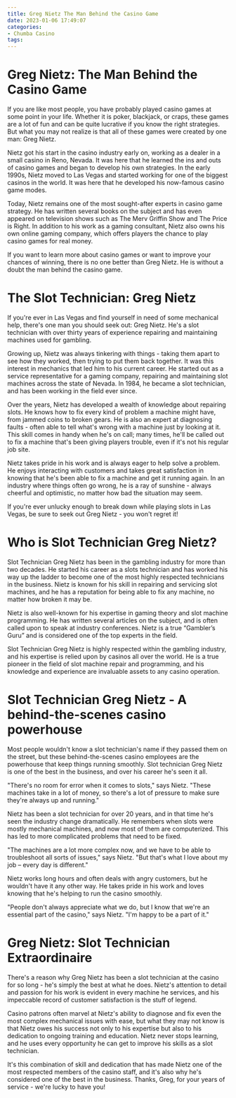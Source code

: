 ```yaml
---
title: Greg Nietz The Man Behind the Casino Game
date: 2023-01-06 17:49:07
categories:
- Chumba Casino
tags:
---
```



#  Greg Nietz: The Man Behind the Casino Game

If you are like most people, you have probably played casino games at some point in your life. Whether it is poker, blackjack, or craps, these games are a lot of fun and can be quite lucrative if you know the right strategies. But what you may not realize is that all of these games were created by one man: Greg Nietz.

Nietz got his start in the casino industry early on, working as a dealer in a small casino in Reno, Nevada. It was here that he learned the ins and outs of casino games and began to develop his own strategies. In the early 1990s, Nietz moved to Las Vegas and started working for one of the biggest casinos in the world. It was here that he developed his now-famous casino game modes.

Today, Nietz remains one of the most sought-after experts in casino game strategy. He has written several books on the subject and has even appeared on television shows such as The Merv Griffin Show and The Price is Right. In addition to his work as a gaming consultant, Nietz also owns his own online gaming company, which offers players the chance to play casino games for real money.

If you want to learn more about casino games or want to improve your chances of winning, there is no one better than Greg Nietz. He is without a doubt the man behind the casino game.

#  The Slot Technician: Greg Nietz 

If you're ever in Las Vegas and find yourself in need of some mechanical help, there's one man you should seek out: Greg Nietz. He's a slot technician with over thirty years of experience repairing and maintaining machines used for gambling.

Growing up, Nietz was always tinkering with things - taking them apart to see how they worked, then trying to put them back together. It was this interest in mechanics that led him to his current career. He started out as a service representative for a gaming company, repairing and maintaining slot machines across the state of Nevada. In 1984, he became a slot technician, and has been working in the field ever since.

Over the years, Nietz has developed a wealth of knowledge about repairing slots. He knows how to fix every kind of problem a machine might have, from jammed coins to broken gears. He is also an expert at diagnosing faults - often able to tell what's wrong with a machine just by looking at it. This skill comes in handy when he's on call; many times, he'll be called out to fix a machine that's been giving players trouble, even if it's not his regular job site.

Nietz takes pride in his work and is always eager to help solve a problem. He enjoys interacting with customers and takes great satisfaction in knowing that he's been able to fix a machine and get it running again. In an industry where things often go wrong, he is a ray of sunshine - always cheerful and optimistic, no matter how bad the situation may seem.

If you're ever unlucky enough to break down while playing slots in Las Vegas, be sure to seek out Greg Nietz - you won't regret it!

#  Who is Slot Technician Greg Nietz? 

Slot Technician Greg Nietz has been in the gambling industry for more than two decades. He started his career as a slots technician and has worked his way up the ladder to become one of the most highly respected technicians in the business. Nietz is known for his skill in repairing and servicing slot machines, and he has a reputation for being able to fix any machine, no matter how broken it may be.

Nietz is also well-known for his expertise in gaming theory and slot machine programming. He has written several articles on the subject, and is often called upon to speak at industry conferences. Nietz is a true “Gambler’s Guru” and is considered one of the top experts in the field.

Slot Technician Greg Nietz is highly respected within the gambling industry, and his expertise is relied upon by casinos all over the world. He is a true pioneer in the field of slot machine repair and programming, and his knowledge and experience are invaluable assets to any casino operation.

#  Slot Technician Greg Nietz - A behind-the-scenes casino powerhouse 

Most people wouldn't know a slot technician's name if they passed them on the street, but these behind-the-scenes casino employees are the powerhouse that keep things running smoothly. Slot technician Greg Nietz is one of the best in the business, and over his career he's seen it all.

"There's no room for error when it comes to slots," says Nietz. "These machines take in a lot of money, so there's a lot of pressure to make sure they're always up and running."

Nietz has been a slot technician for over 20 years, and in that time he's seen the industry change dramatically. He remembers when slots were mostly mechanical machines, and now most of them are computerized. This has led to more complicated problems that need to be fixed.

"The machines are a lot more complex now, and we have to be able to troubleshoot all sorts of issues," says Nietz. "But that's what I love about my job – every day is different."

Nietz works long hours and often deals with angry customers, but he wouldn't have it any other way. He takes pride in his work and loves knowing that he's helping to run the casino smoothly.

"People don't always appreciate what we do, but I know that we're an essential part of the casino," says Nietz. "I'm happy to be a part of it."

#  Greg Nietz: Slot Technician Extraordinaire

There's a reason why Greg Nietz has been a slot technician at the casino for so long - he's simply the best at what he does. Nietz's attention to detail and passion for his work is evident in every machine he services, and his impeccable record of customer satisfaction is the stuff of legend.

Casino patrons often marvel at Nietz's ability to diagnose and fix even the most complex mechanical issues with ease, but what they may not know is that Nietz owes his success not only to his expertise but also to his dedication to ongoing training and education. Nietz never stops learning, and he uses every opportunity he can get to improve his skills as a slot technician.

It's this combination of skill and dedication that has made Nietz one of the most respected members of the casino staff, and it's also why he's considered one of the best in the business. Thanks, Greg, for your years of service - we're lucky to have you!